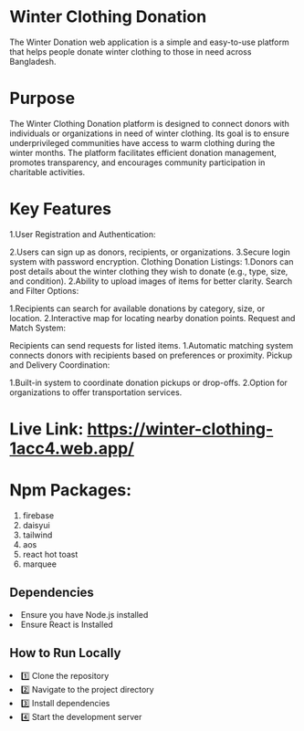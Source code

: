 # Winter Clothing Donation

The Winter Donation web application is a simple and easy-to-use platform that helps people donate winter clothing to those in need across Bangladesh.

# Purpose
The Winter Clothing Donation platform is designed to connect donors with individuals or organizations in need of winter clothing. Its goal is to ensure underprivileged communities have access to warm clothing during the winter months. The platform facilitates efficient donation management, promotes transparency, and encourages community participation in charitable activities.

# Key Features
1.User Registration and Authentication:

2.Users can sign up as donors, recipients, or organizations.
3.Secure login system with password encryption.
Clothing Donation Listings:
1.Donors can post details about the winter clothing they wish to donate (e.g., type, size, and condition).
2.Ability to upload images of items for better clarity.
Search and Filter Options:

1.Recipients can search for available donations by category, size, or location.
2.Interactive map for locating nearby donation points.
Request and Match System:

Recipients can send requests for listed items.
1.Automatic matching system connects donors with recipients based on preferences or proximity.
Pickup and Delivery Coordination:

1.Built-in system to coordinate donation pickups or drop-offs.
2.Option for organizations to offer transportation services.
# Live Link: https://winter-clothing-1acc4.web.app/
# Npm Packages:
1. firebase
2. daisyui
3. tailwind
4. aos
5. react hot toast
6. marquee
   
## Dependencies
<li>Ensure you have Node.js installed</li>
<li>Ensure React is Installed</li>

## How to Run Locally
<li>1️⃣ Clone the repository</li>
<li>2️⃣ Navigate to the project directory</li>
<li>3️⃣ Install dependencies</li>
<li>4️⃣ Start the development server</li>
